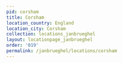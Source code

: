 ```yaml
---
pid: corsham
title: Corsham
location_country: England
location_city: Corsham
collection: locations_janbrueghel
layout: locationpage_janbrueghel
order: '019'
permalink: /janbrueghel/locations/corsham
---
```

